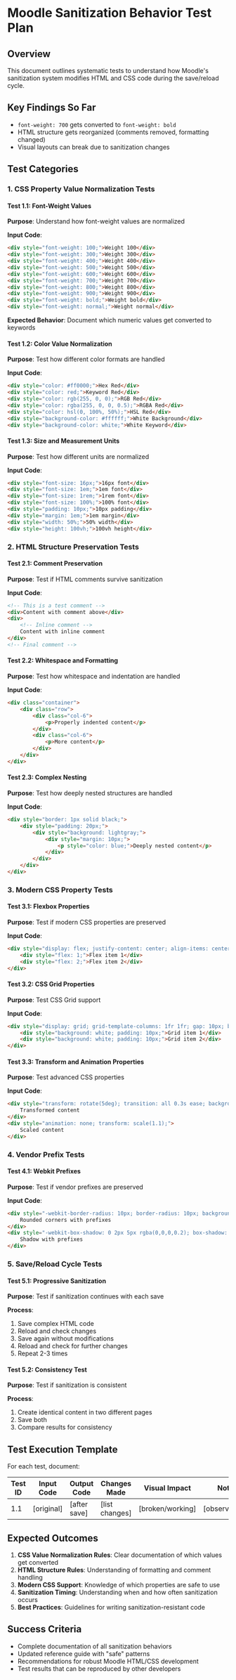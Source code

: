 # Moodle Sanitization Behavior Test Plan

## Overview
This document outlines systematic tests to understand how Moodle's sanitization system modifies HTML and CSS code during the save/reload cycle.

## Key Findings So Far
- `font-weight: 700` gets converted to `font-weight: bold`
- HTML structure gets reorganized (comments removed, formatting changed)
- Visual layouts can break due to sanitization changes

## Test Categories

### 1. CSS Property Value Normalization Tests

#### Test 1.1: Font-Weight Values
**Purpose**: Understand how font-weight values are normalized

**Input Code**:
```html
<div style="font-weight: 100;">Weight 100</div>
<div style="font-weight: 300;">Weight 300</div>
<div style="font-weight: 400;">Weight 400</div>
<div style="font-weight: 500;">Weight 500</div>
<div style="font-weight: 600;">Weight 600</div>
<div style="font-weight: 700;">Weight 700</div>
<div style="font-weight: 800;">Weight 800</div>
<div style="font-weight: 900;">Weight 900</div>
<div style="font-weight: bold;">Weight bold</div>
<div style="font-weight: normal;">Weight normal</div>
```

**Expected Behavior**: Document which numeric values get converted to keywords

#### Test 1.2: Color Value Normalization
**Purpose**: Test how different color formats are handled

**Input Code**:
```html
<div style="color: #ff0000;">Hex Red</div>
<div style="color: red;">Keyword Red</div>
<div style="color: rgb(255, 0, 0);">RGB Red</div>
<div style="color: rgba(255, 0, 0, 0.5);">RGBA Red</div>
<div style="color: hsl(0, 100%, 50%);">HSL Red</div>
<div style="background-color: #ffffff;">White Background</div>
<div style="background-color: white;">White Keyword</div>
```

#### Test 1.3: Size and Measurement Units
**Purpose**: Test how different units are normalized

**Input Code**:
```html
<div style="font-size: 16px;">16px font</div>
<div style="font-size: 1em;">1em font</div>
<div style="font-size: 1rem;">1rem font</div>
<div style="font-size: 100%;">100% font</div>
<div style="padding: 10px;">10px padding</div>
<div style="margin: 1em;">1em margin</div>
<div style="width: 50%;">50% width</div>
<div style="height: 100vh;">100vh height</div>
```

### 2. HTML Structure Preservation Tests

#### Test 2.1: Comment Preservation
**Purpose**: Test if HTML comments survive sanitization

**Input Code**:
```html
<!-- This is a test comment -->
<div>Content with comment above</div>
<div>
    <!-- Inline comment -->
    Content with inline comment
</div>
<!-- Final comment -->
```

#### Test 2.2: Whitespace and Formatting
**Purpose**: Test how whitespace and indentation are handled

**Input Code**:
```html
<div class="container">
    <div class="row">
        <div class="col-6">
            <p>Properly indented content</p>
        </div>
        <div class="col-6">
            <p>More content</p>
        </div>
    </div>
</div>
```

#### Test 2.3: Complex Nesting
**Purpose**: Test how deeply nested structures are handled

**Input Code**:
```html
<div style="border: 1px solid black;">
    <div style="padding: 20px;">
        <div style="background: lightgray;">
            <div style="margin: 10px;">
                <p style="color: blue;">Deeply nested content</p>
            </div>
        </div>
    </div>
</div>
```

### 3. Modern CSS Property Tests

#### Test 3.1: Flexbox Properties
**Purpose**: Test if modern CSS properties are preserved

**Input Code**:
```html
<div style="display: flex; justify-content: center; align-items: center; height: 100px; background: lightblue;">
    <div style="flex: 1;">Flex item 1</div>
    <div style="flex: 2;">Flex item 2</div>
</div>
```

#### Test 3.2: CSS Grid Properties
**Purpose**: Test CSS Grid support

**Input Code**:
```html
<div style="display: grid; grid-template-columns: 1fr 1fr; gap: 10px; background: lightgreen;">
    <div style="background: white; padding: 10px;">Grid item 1</div>
    <div style="background: white; padding: 10px;">Grid item 2</div>
</div>
```

#### Test 3.3: Transform and Animation Properties
**Purpose**: Test advanced CSS properties

**Input Code**:
```html
<div style="transform: rotate(5deg); transition: all 0.3s ease; background: yellow; padding: 20px;">
    Transformed content
</div>
<div style="animation: none; transform: scale(1.1);">
    Scaled content
</div>
```

### 4. Vendor Prefix Tests

#### Test 4.1: Webkit Prefixes
**Purpose**: Test if vendor prefixes are preserved

**Input Code**:
```html
<div style="-webkit-border-radius: 10px; border-radius: 10px; background: orange; padding: 15px;">
    Rounded corners with prefixes
</div>
<div style="-webkit-box-shadow: 0 2px 5px rgba(0,0,0,0.2); box-shadow: 0 2px 5px rgba(0,0,0,0.2); background: white; padding: 10px;">
    Shadow with prefixes
</div>
```

### 5. Save/Reload Cycle Tests

#### Test 5.1: Progressive Sanitization
**Purpose**: Test if sanitization continues with each save

**Process**:
1. Save complex HTML code
2. Reload and check changes
3. Save again without modifications
4. Reload and check for further changes
5. Repeat 2-3 times

#### Test 5.2: Consistency Test
**Purpose**: Test if sanitization is consistent

**Process**:
1. Create identical content in two different pages
2. Save both
3. Compare results for consistency

## Test Execution Template

For each test, document:

| Test ID | Input Code | Output Code | Changes Made | Visual Impact | Notes |
|---------|------------|-------------|--------------|---------------|-------|
| 1.1 | [original] | [after save] | [list changes] | [broken/working] | [observations] |

## Expected Outcomes

1. **CSS Value Normalization Rules**: Clear documentation of which values get converted
2. **HTML Structure Rules**: Understanding of formatting and comment handling
3. **Modern CSS Support**: Knowledge of which properties are safe to use
4. **Sanitization Timing**: Understanding when and how often sanitization occurs
5. **Best Practices**: Guidelines for writing sanitization-resistant code

## Success Criteria

- Complete documentation of all sanitization behaviors
- Updated reference guide with "safe" patterns
- Recommendations for robust Moodle HTML/CSS development
- Test results that can be reproduced by other developers 
